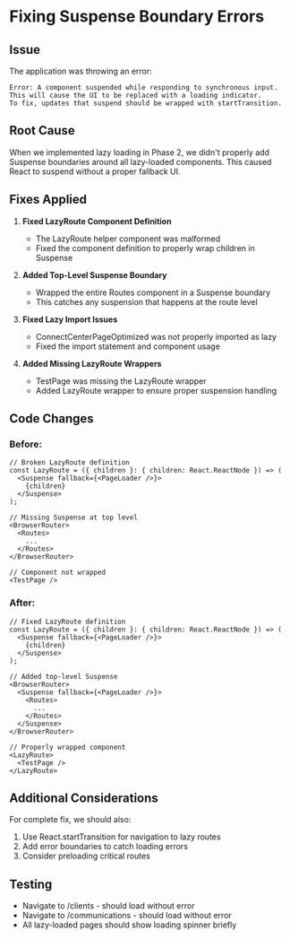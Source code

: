 # Fixing Suspense Boundary Errors

## Issue
The application was throwing an error:
```
Error: A component suspended while responding to synchronous input. 
This will cause the UI to be replaced with a loading indicator. 
To fix, updates that suspend should be wrapped with startTransition.
```

## Root Cause
When we implemented lazy loading in Phase 2, we didn't properly add Suspense boundaries around all lazy-loaded components. This caused React to suspend without a proper fallback UI.

## Fixes Applied

1. **Fixed LazyRoute Component Definition**
   - The LazyRoute helper component was malformed
   - Fixed the component definition to properly wrap children in Suspense

2. **Added Top-Level Suspense Boundary**
   - Wrapped the entire Routes component in a Suspense boundary
   - This catches any suspension that happens at the route level

3. **Fixed Lazy Import Issues**
   - ConnectCenterPageOptimized was not properly imported as lazy
   - Fixed the import statement and component usage

4. **Added Missing LazyRoute Wrappers**
   - TestPage was missing the LazyRoute wrapper
   - Added LazyRoute wrapper to ensure proper suspension handling

## Code Changes

### Before:
```tsx
// Broken LazyRoute definition
const LazyRoute = ({ children }: { children: React.ReactNode }) => (
  <Suspense fallback={<PageLoader />}>
    {children}
  </Suspense>
);

// Missing Suspense at top level
<BrowserRouter>
  <Routes>
    ...
  </Routes>
</BrowserRouter>

// Component not wrapped
<TestPage />
```

### After:
```tsx
// Fixed LazyRoute definition  
const LazyRoute = ({ children }: { children: React.ReactNode }) => (
  <Suspense fallback={<PageLoader />}>
    {children}
  </Suspense>
);

// Added top-level Suspense
<BrowserRouter>
  <Suspense fallback={<PageLoader />}>
    <Routes>
      ...
    </Routes>
  </Suspense>
</BrowserRouter>

// Properly wrapped component
<LazyRoute>
  <TestPage />
</LazyRoute>
```

## Additional Considerations

For complete fix, we should also:
1. Use React.startTransition for navigation to lazy routes
2. Add error boundaries to catch loading errors
3. Consider preloading critical routes

## Testing
- Navigate to /clients - should load without error
- Navigate to /communications - should load without error
- All lazy-loaded pages should show loading spinner briefly
